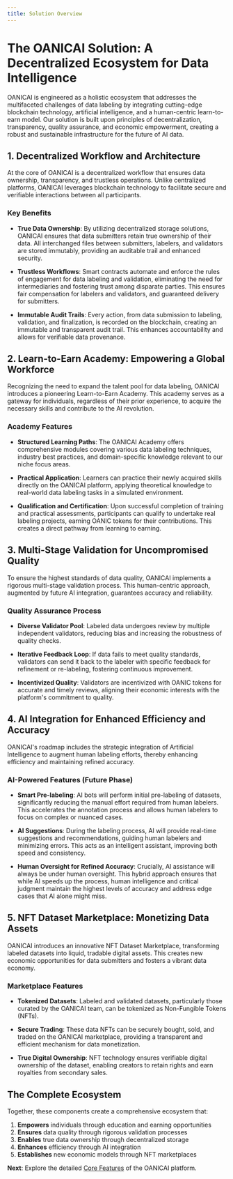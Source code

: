 ```yaml
---
title: Solution Overview
---
```


# The OANICAI Solution: A Decentralized Ecosystem for Data Intelligence

OANICAI is engineered as a holistic ecosystem that addresses the multifaceted challenges of data labeling by integrating cutting-edge blockchain technology, artificial intelligence, and a human-centric learn-to-earn model. Our solution is built upon principles of decentralization, transparency, quality assurance, and economic empowerment, creating a robust and sustainable infrastructure for the future of AI data.

## 1. Decentralized Workflow and Architecture

At the core of OANICAI is a decentralized workflow that ensures data ownership, transparency, and trustless operations. Unlike centralized platforms, OANICAI leverages blockchain technology to facilitate secure and verifiable interactions between all participants.

### Key Benefits

- **True Data Ownership**: By utilizing decentralized storage solutions, OANICAI ensures that data submitters retain true ownership of their data. All interchanged files between submitters, labelers, and validators are stored immutably, providing an auditable trail and enhanced security.

- **Trustless Workflows**: Smart contracts automate and enforce the rules of engagement for data labeling and validation, eliminating the need for intermediaries and fostering trust among disparate parties. This ensures fair compensation for labelers and validators, and guaranteed delivery for submitters.

- **Immutable Audit Trails**: Every action, from data submission to labeling, validation, and finalization, is recorded on the blockchain, creating an immutable and transparent audit trail. This enhances accountability and allows for verifiable data provenance.

## 2. Learn-to-Earn Academy: Empowering a Global Workforce

Recognizing the need to expand the talent pool for data labeling, OANICAI introduces a pioneering Learn-to-Earn Academy. This academy serves as a gateway for individuals, regardless of their prior experience, to acquire the necessary skills and contribute to the AI revolution.

### Academy Features

- **Structured Learning Paths**: The OANICAI Academy offers comprehensive modules covering various data labeling techniques, industry best practices, and domain-specific knowledge relevant to our niche focus areas.

- **Practical Application**: Learners can practice their newly acquired skills directly on the OANICAI platform, applying theoretical knowledge to real-world data labeling tasks in a simulated environment.

- **Qualification and Certification**: Upon successful completion of training and practical assessments, participants can qualify to undertake real labeling projects, earning OANIC tokens for their contributions. This creates a direct pathway from learning to earning.

## 3. Multi-Stage Validation for Uncompromised Quality

To ensure the highest standards of data quality, OANICAI implements a rigorous multi-stage validation process. This human-centric approach, augmented by future AI integration, guarantees accuracy and reliability.

### Quality Assurance Process

- **Diverse Validator Pool**: Labeled data undergoes review by multiple independent validators, reducing bias and increasing the robustness of quality checks.

- **Iterative Feedback Loop**: If data fails to meet quality standards, validators can send it back to the labeler with specific feedback for refinement or re-labeling, fostering continuous improvement.

- **Incentivized Quality**: Validators are incentivized with OANIC tokens for accurate and timely reviews, aligning their economic interests with the platform's commitment to quality.

## 4. AI Integration for Enhanced Efficiency and Accuracy

OANICAI's roadmap includes the strategic integration of Artificial Intelligence to augment human labeling efforts, thereby enhancing efficiency and maintaining refined accuracy.

### AI-Powered Features (Future Phase)

- **Smart Pre-labeling**: AI bots will perform initial pre-labeling of datasets, significantly reducing the manual effort required from human labelers. This accelerates the annotation process and allows human labelers to focus on complex or nuanced cases.

- **AI Suggestions**: During the labeling process, AI will provide real-time suggestions and recommendations, guiding human labelers and minimizing errors. This acts as an intelligent assistant, improving both speed and consistency.

- **Human Oversight for Refined Accuracy**: Crucially, AI assistance will always be under human oversight. This hybrid approach ensures that while AI speeds up the process, human intelligence and critical judgment maintain the highest levels of accuracy and address edge cases that AI alone might miss.

## 5. NFT Dataset Marketplace: Monetizing Data Assets

OANICAI introduces an innovative NFT Dataset Marketplace, transforming labeled datasets into liquid, tradable digital assets. This creates new economic opportunities for data submitters and fosters a vibrant data economy.

### Marketplace Features

- **Tokenized Datasets**: Labeled and validated datasets, particularly those curated by the OANICAI team, can be tokenized as Non-Fungible Tokens (NFTs).

- **Secure Trading**: These data NFTs can be securely bought, sold, and traded on the OANICAI marketplace, providing a transparent and efficient mechanism for data monetization.

- **True Digital Ownership**: NFT technology ensures verifiable digital ownership of the dataset, enabling creators to retain rights and earn royalties from secondary sales.

## The Complete Ecosystem

Together, these components create a comprehensive ecosystem that:

1. **Empowers** individuals through education and earning opportunities
2. **Ensures** data quality through rigorous validation processes
3. **Enables** true data ownership through decentralized storage
4. **Enhances** efficiency through AI integration
5. **Establishes** new economic models through NFT marketplaces

**Next**: Explore the detailed [Core Features](./core-features) of the OANICAI platform.
